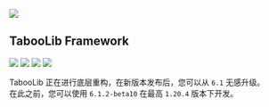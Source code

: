![](https://wiki.ptms.ink/images/6/69/Taboolib-png-blue-v2.png)

## TabooLib Framework

[![](https://app.codacy.com/project/badge/Grade/3e9c747cd4aa484ab7cd74b7666c4c43)](https://www.codacy.com/gh/TabooLib/TabooLib/dashboard?utm_source=github.com&amp;utm_medium=referral&amp;utm_content=TabooLib/TabooLib&amp;utm_campaign=Badge_Grade)
[![](https://www.codefactor.io/repository/github/taboolib/taboolib/badge)](https://www.codefactor.io/repository/github/taboolib/taboolib)
![](https://img.shields.io/github/contributors/taboolib/taboolib)
![](https://img.shields.io/github/languages/code-size/taboolib/taboolib)

TabooLib 正在进行底层重构，在新版本发布后，您可以从 `6.1` 无感升级。  
在此之前，您可以使用 `6.1.2-beta10` 在最高 `1.20.4` 版本下开发。
